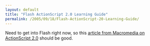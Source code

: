 ```yaml
---
layout: default
title: "Flash ActionScript 2.0 Learning Guide"
permalink: /2005/09/18/Flash-ActionScript-20-Learning-Guide/
---
```


Need to get into Flash right now, so this <a href="http://www.macromedia.com/devnet/flash/articles/actionscript_guide.html?trackingid=CBKV" target="_blank">article from Macromedia on ActionScript 2.0</a> should be good.<br/>